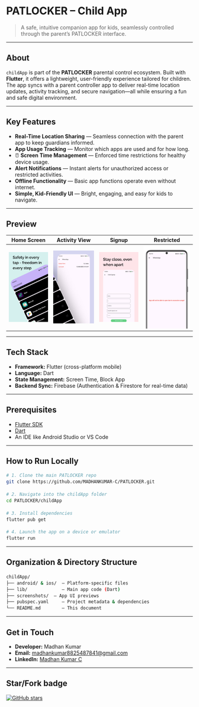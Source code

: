 #  PATLOCKER – Child App

>  A safe, intuitive companion app for kids, seamlessly controlled through the parent’s PATLOCKER interface.

---

##  About

`childApp` is part of the **PATLOCKER** parental control ecosystem. Built with **Flutter**, it offers a lightweight, user-friendly experience tailored for children. The app syncs with a parent controller app to deliver real-time location updates, activity tracking, and secure navigation—all while ensuring a fun and safe digital environment.

---

##  Key Features

-  **Real-Time Location Sharing** — Seamless connection with the parent app to keep guardians informed.
-  **App Usage Tracking** — Monitor which apps are used and for how long.
- ⏰ **Screen Time Management** — Enforced time restrictions for healthy device usage.
-  **Alert Notifications** — Instant alerts for unauthorized access or restricted activities.
-  **Offline Functionality** — Basic app functions operate even without internet.
-  **Simple, Kid-Friendly UI** — Bright, engaging, and easy for kids to navigate.

---

##  Preview

| Home Screen | Activity View | Signup | Restricted |
|-------------|-----------|----------------|----------------|
| ![Home](screenshots/1.png) | ![Activity](screenshots/2.png) | ![Signup](screenshots/3.png) | ![Restricted](screenshots/4.png) |

---

##  Tech Stack

- **Framework:** Flutter (cross-platform mobile)  
- **Language:** Dart  
- **State Management:** Screen Time, Block App
- **Backend Sync:** Firebase (Authentication & Firestore for real-time data)

---

##  Prerequisites

- [Flutter SDK](https://flutter.dev/docs/get-started/install)  
- [Dart](https://dart.dev/get-dart)  
- An IDE like Android Studio or VS Code

---

##  How to Run Locally

```bash
# 1. Clone the main PATLOCKER repo
git clone https://github.com/MADHANKUMAR-C/PATLOCKER.git

# 2. Navigate into the childApp folder
cd PATLOCKER/childApp

# 3. Install dependencies
flutter pub get

# 4. Launch the app on a device or emulator
flutter run
```

---

##  Organization & Directory Structure

```bash
childApp/
├── android/ & ios/  — Platform-specific files
├── lib/             — Main app code (Dart)
├── screenshots/  — App UI previews
├── pubspec.yaml     — Project metadata & dependencies
└── README.md        — This document
```

---

##  Get in Touch

- **Developer:** Madhan Kumar  
- **Email:** [madhankumar8825487841@gmail.com](mailto:madhankumar8825487841@gmail.com)  
- **LinkedIn:** [Madhan Kumar C](https://www.linkedin.com/in/madhankumar-c-601132273)
  
---

##  Star/Fork badge

[![GitHub stars](https://img.shields.io/github/stars/MADHANKUMAR-C/PATLOCKER?style=social)](https://github.com/MADHANKUMAR-C/PATLOCKER/stargazers)
